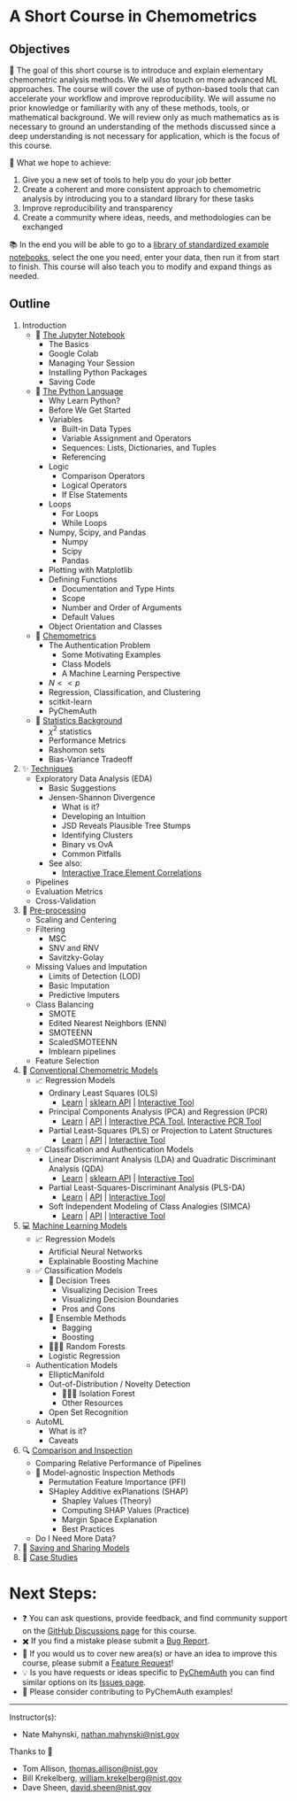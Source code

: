 # A Short Course in Chemometrics

## Objectives

:dart: The goal of this short course is to introduce and explain elementary chemometric analysis methods.  We will also touch on more advanced ML approaches.  The course will cover the use of python-based tools that can accelerate your workflow and improve reproducibility. We will assume no prior knowledge or familiarity with any of these methods, tools, or mathematical background.  We will review only as much mathematics as is necessary to ground an understanding of the methods discussed since a deep understanding is not necessary for application, which is the focus of this course.

:rocket: What we hope to achieve:
1. Give you a new set of tools to help you do your job better
2. Create a coherent and more consistent approach to chemometric analysis by introducing you to a standard library for these tasks
3. Improve reproducibility and transparency
4. Create a community where ideas, needs, and methodologies can be exchanged

:books: In the end you will be able to go to a [library of standardized example notebooks](https://pychemauth.readthedocs.io/en/latest/applications.html), select the one you need, enter your data, then run it from start to finish.  This course will also teach you to modify and expand things as needed.

## Outline
1. Introduction
    * 📓 [The Jupyter Notebook](https://github.com/mahynski/chemometric-carpentry/blob/main/notebooks/1.1_The_Jupyter_Notebook.ipynb)
        * The Basics
        * Google Colab
        * Managing Your Session
        * Installing Python Packages
        * Saving Code 
    * 🐍 [The Python Language](https://github.com/mahynski/chemometric-carpentry/blob/main/notebooks/1.2_The_Python_Language.ipynb)
        * Why Learn Python?
        * Before We Get Started
        * Variables
            * Built-in Data Types
            * Variable Assignment and Operators
            * Sequences: Lists, Dictionaries, and Tuples
            * Referencing
        * Logic
            * Comparison Operators
            * Logical Operators
            * If Else Statements
        * Loops
            * For Loops
            * While Loops
        * Numpy, Scipy, and Pandas
            * Numpy
            * Scipy
            * Pandas
        * Plotting with Matplotlib
        * Defining Functions
            * Documentation and Type Hints
            * Scope
            * Number and Order of Arguments
            * Default Values
        * Object Orientation and Classes
    * 🔬 [Chemometrics](https://github.com/mahynski/chemometric-carpentry/blob/main/notebooks/1.3_Chemometrics.ipynb)
        * The Authentication Problem
            * Some Motivating Examples
            * Class Models
            * A Machine Learning Perspective 
        * $N << p$
        * Regression, Classification, and Clustering
        * scitkit-learn
        * PyChemAuth
    * 🔮 [Statistics Background](https://github.com/mahynski/chemometric-carpentry/blob/main/notebooks/1.4_Statistics_Background.ipynb)
        * $\chi^2$ statistics 
        * Performance Metrics
        * Rashomon sets
        * Bias-Variance Tradeoff 
2. ✨ [Techniques](https://github.com/mahynski/chemometric-carpentry/blob/main/notebooks/2_Techniques.ipynb)
    * Exploratory Data Analysis (EDA)
        * Basic Suggestions
        * Jensen-Shannon Divergence
            * What is it?
            * Developing an Intuition
            * JSD Reveals Plausible Tree Stumps
            * Identifying Clusters
            * Binary vs OvA
            * Common Pitfalls
        * See also:
            * [Interactive Trace Element Correlations](https://chemometric-carpentry-periodic-table.streamlit.app/)
    * Pipelines
    * Evaluation Metrics
    * Cross-Validation 
3. 🚦 [Pre-processing](https://github.com/mahynski/chemometric-carpentry/blob/main/notebooks/3_Preprocessing.ipynb)
    * Scaling and Centering
    * Filtering
       * MSC
       * SNV and RNV
       * Savitzky-Golay  
    * Missing Values and Imputation
       * Limits of Detection (LOD)
       * Basic Imputation
       * Predictive Imputers  
    * Class Balancing
       * SMOTE
       * Edited Nearest Neighbors (ENN)
       * SMOTEENN
       * ScaledSMOTEENN
       * Imblearn pipelines
    * Feature Selection 
4. 🔳 [Conventional Chemometric Models](https://github.com/mahynski/chemometric-carpentry/blob/main/notebooks/4_Conventional_Chemometric_Models.ipynb)
    * 📈 Regression Models
        * Ordinary Least Squares (OLS)
            * [Learn](https://pychemauth.readthedocs.io/en/latest/jupyter/learn/ols.html) | [sklearn API](https://scikit-learn.org/stable/modules/linear_model.html) | [Interactive Tool](https://chemometric-carpentry-ols.streamlit.app/)
        * Principal Components Analysis (PCA) and Regression (PCR)
            * [Learn](https://pychemauth.readthedocs.io/en/latest/jupyter/learn/pca_pcr.html) | [API](https://pychemauth.readthedocs.io/en/latest/jupyter/api/pca.html) | [Interactive PCA Tool](https://chemometric-carpentry-pca.streamlit.app/), [Interactive PCR Tool](https://chemometric-carpentry-pcr.streamlit.app/)
        * Partial Least-Squares (PLS) or Projection to Latent Structures
            * [Learn](https://pychemauth.readthedocs.io/en/latest/jupyter/learn/pls.html) | [API](https://pychemauth.readthedocs.io/en/latest/jupyter/api/pls.html) | [Interactive Tool](https://chemometric-carpentry-pls.streamlit.app/)
    * ✅ Classification and Authentication Models
        * Linear Discriminant Analysis (LDA) and Quadratic Discriminant Analysis (QDA)
            * [Learn](https://pychemauth.readthedocs.io/en/latest/jupyter/learn/lda.html) | [sklearn API](https://scikit-learn.org/stable/modules/generated/sklearn.discriminant_analysis.LinearDiscriminantAnalysis.html) | [Interactive Tool](https://chemometric-carpentry-lda.streamlit.app/)
        * Partial Least-Squares-Discriminant Analysis (PLS-DA)
            * [Learn](https://pychemauth.readthedocs.io/en/latest/jupyter/learn/plsda.html) | [API](https://pychemauth.readthedocs.io/en/latest/jupyter/api/plsda.html) | [Interactive Tool](https://chemometric-carpentry-plsda.streamlit.app/)
        * Soft Independent Modeling of Class Analogies (SIMCA)
            * [Learn](https://pychemauth.readthedocs.io/en/latest/jupyter/learn/simca.html) | [API](https://pychemauth.readthedocs.io/en/latest/jupyter/api/simca.html) | [Interactive Tool](https://chemometric-carpentry-ddsimca.streamlit.app/)
5. 💻 [Machine Learning Models](https://github.com/mahynski/chemometric-carpentry/blob/main/notebooks/5_Machine_Learning_Models.ipynb)
    * 📈 Regression Models
        * Artificial Neural Networks
        * Explainable Boosting Machine 
    * ✅ Classification Models
        * 🌳 Decision Trees
           * Visualizing Decision Trees
           * Visualizing Decision Boundaries
           * Pros and Cons  
        * 🎼 Ensemble Methods
           * Bagging
           * Boosting
        * 🌳🌳🌳 Random Forests
        * Logistic Regression
    * Authentication Models
        * EllipticManifold
        * Out-of-Distribution / Novelty Detection
           * 🌳🙉🌳 Isolation Forest
           * Other Resources  
        * Open Set Recognition
    * AutoML
       * What is it?
       * Caveats 
6. 🔍 [Comparison and Inspection](https://github.com/mahynski/chemometric-carpentry/blob/main/notebooks/6_Comparison_and_Inspection.ipynb)
    * Comparing Relative Performance of Pipelines
    * 👀 Model-agnostic Inspection Methods
        * Permutation Feature Importance (PFI)
        * SHapley Additive exPlanations (SHAP)
           * Shapley Values (Theory)
           * Computing SHAP Values (Practice)
           * Margin Space Explanation
           * Best Practices
    * Do I Need More Data?
7. 💾 [Saving and Sharing Models](https://pychemauth.readthedocs.io/en/latest/jupyter/api/sharing_models.html)
8. 📁 [Case Studies](https://pychemauth.readthedocs.io/en/latest/applications.html)

<!--
https://sebastianraschka.com/blog/2022/deep-learning-for-tabular-data.html

5. Deep Learning
    * Automatic Featurization
    * Working in the Small Data Limit
        * Transfer Learning 
        * Fine Tuning
    * Embeddings
    * Convolutional Neural Nets
        * Leveraging Transfer Learning
        * Imaging Transformations
        * Out-of-Distribution Detection
    * Large Language Models
        * Transformers
            * GPT
            * BERT
        * RAG Systems
    * Chemical Foundation Models
        * Huggingface
        * ChemBERTA
    * DeepChem   
-->

# Next Steps:

* ❓ You can ask questions, provide feedback, and find community support on the [GitHub Discussions page](https://github.com/mahynski/chemometric-carpentry/discussions) for this course.
* ✖️ If you find a mistake please submit a [Bug Report](https://github.com/mahynski/chemometric-carpentry/issues/new/choose).
* 🔭 If you would us to cover new area(s) or have an idea to improve this course, please submit a [Feature Request](https://github.com/mahynski/chemometric-carpentry/issues/new/choose)!
* 💡 Is you have requests or ideas specific to [PyChemAuth](https://github.com/mahynski/pychemauth) you can find similar options on its [Issues page](https://github.com/mahynski/pychemauth/issues).
* 🤝 Please consider contributing to PyChemAuth examples!
  
---

Instructor(s):
* Nate Mahynski, nathan.mahynski@nist.gov

Thanks to 👏
* Tom Allison, thomas.allison@nist.gov
* Bill Krekelberg, william.krekelberg@nist.gov
* Dave Sheen, david.sheen@nist.gov
